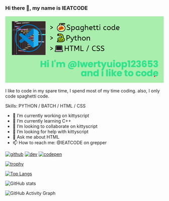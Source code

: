 ### Hi there 👋, my name is IEATCODE
![](https://github.com/Iwertyuiop123653/Iwertyuiop123653/blob/main/banneryay.PNG)

I like to code in my spare time, I spend most of my time coding. also, I only code spaghetti code.

Skills: PYTHON / BATCH / HTML / CSS

- 🔭 I’m currently working on kittyscript 
- 🌱 I’m currently learning C++ 
- 👯 I’m looking to collaborate on kittyscript 
- 🤔 I’m looking for help with kittyscript 
- 💬 Ask me about HTML 
- 📫 How to reach me: @IEATCODE on grepper 


[<img src='https://cdn.jsdelivr.net/npm/simple-icons@3.0.1/icons/github.svg' alt='github' height='40'>](https://github.com/Iwertyuiop123653)  [<img src='https://cdn.jsdelivr.net/npm/simple-icons@3.0.1/icons/dev-dot-to.svg' alt='dev' height='40'>](https://dev.to/@ieatcode)  [<img src='https://cdn.jsdelivr.net/npm/simple-icons@3.0.1/icons/codepen.svg' alt='codepen' height='40'>](https://codepen.io/iwertyuiop123653)  

[![trophy](https://github-profile-trophy.vercel.app/?username=Iwertyuiop123653)](https://github.com/ryo-ma/github-profile-trophy)

[![Top Langs](https://github-readme-stats.vercel.app/api/top-langs/?username=Iwertyuiop123653)](https://github.com/anuraghazra/github-readme-stats)

![GitHub stats](https://github-readme-stats.vercel.app/api?username=Iwertyuiop123653&show_icons=true)  

![GitHub Activity Graph](https://activity-graph.herokuapp.com/graph?username=Iwertyuiop123653)  


